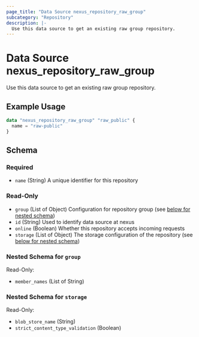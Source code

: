 ```yaml
---
page_title: "Data Source nexus_repository_raw_group"
subcategory: "Repository"
description: |-
  Use this data source to get an existing raw group repository.
---
```

# Data Source nexus_repository_raw_group
Use this data source to get an existing raw group repository.
## Example Usage
```terraform
data "nexus_repository_raw_group" "raw_public" {
  name = "raw-public"
}
```
<!-- schema generated by tfplugindocs -->
## Schema

### Required

- `name` (String) A unique identifier for this repository

### Read-Only

- `group` (List of Object) Configuration for repository group (see [below for nested schema](#nestedatt--group))
- `id` (String) Used to identify data source at nexus
- `online` (Boolean) Whether this repository accepts incoming requests
- `storage` (List of Object) The storage configuration of the repository (see [below for nested schema](#nestedatt--storage))

<a id="nestedatt--group"></a>
### Nested Schema for `group`

Read-Only:

- `member_names` (List of String)


<a id="nestedatt--storage"></a>
### Nested Schema for `storage`

Read-Only:

- `blob_store_name` (String)
- `strict_content_type_validation` (Boolean)
